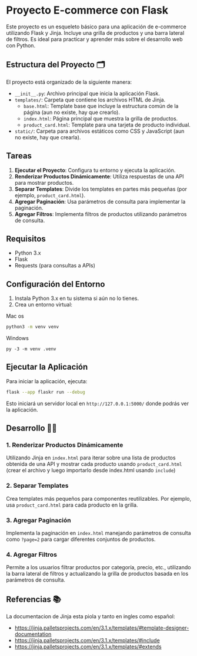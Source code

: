 # Proyecto E-commerce con Flask

Este proyecto es un esqueleto básico para una aplicación de e-commerce utilizando Flask y Jinja. Incluye una grilla de productos y una barra lateral de filtros. Es ideal para practicar y aprender más sobre el desarrollo web con Python.

## Estructura del Proyecto 🗂️

El proyecto está organizado de la siguiente manera:

- `__init__.py`: Archivo principal que inicia la aplicación Flask.
- `templates/`: Carpeta que contiene los archivos HTML de Jinja.
  - `base.html`: Template base que incluye la estructura común de la página (aun no existe, hay que crearlo).
  - `index.html`: Página principal que muestra la grilla de productos.
  - `product_card.html`: Template para una tarjeta de producto individual.
- `static/`: Carpeta para archivos estáticos como CSS y JavaScript (aun no existe, hay que crearla).

## Tareas

1. **Ejecutar el Proyecto**: Configura tu entorno y ejecuta la aplicación.
2. **Renderizar Productos Dinámicamente**: Utiliza respuestas de una API para mostrar productos.
3. **Separar Templates**: Divide los templates en partes más pequeñas (por ejemplo, `product_card.html`).
4. **Agregar Paginación**: Usa parámetros de consulta para implementar la paginación.
5. **Agregar Filtros**: Implementa filtros de productos utilizando parámetros de consulta.

## Requisitos

- Python 3.x
- Flask
- Requests (para consultas a APIs)

## Configuración del Entorno

1. Instala Python 3.x en tu sistema si aún no lo tienes.
2. Crea un entorno virtual:

Mac os

```bash
python3 -m venv venv
```

Windows

```
py -3 -m venv .venv
```

## Ejecutar la Aplicación

Para iniciar la aplicación, ejecuta:

```bash
flask --app flaskr run --debug
```

Esto iniciará un servidor local en `http://127.0.0.1:5000/` donde podrás ver la aplicación.

## Desarrollo 🧑‍💻

### 1. Renderizar Productos Dinámicamente

Utilizando Jinja en `index.html` para iterar sobre una lista de productos obtenida de una API y mostrar cada producto usando `product_card.html` (crear el archivo y luego importarlo desde index.html usando `include`)

### 2. Separar Templates

Crea templates más pequeños para componentes reutilizables. Por ejemplo, usa `product_card.html` para cada producto en la grilla.

### 3. Agregar Paginación

Implementa la paginación en `index.html` manejando parámetros de consulta como `?page=2` para cargar diferentes conjuntos de productos.

### 4. Agregar Filtros

Permite a los usuarios filtrar productos por categoría, precio, etc., utilizando la barra lateral de filtros y actualizando la grilla de productos basada en los parámetros de consulta.

## Referencias 📚

La documentacion de Jinja esta piola y tanto en ingles como español:

- https://jinja.palletsprojects.com/en/3.1.x/templates/#template-designer-documentation
- https://jinja.palletsprojects.com/en/3.1.x/templates/#include
- https://jinja.palletsprojects.com/en/3.1.x/templates/#extends
